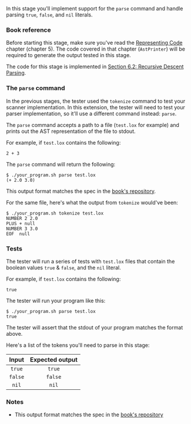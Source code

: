 In this stage you'll implement support for the `parse` command and handle parsing `true`, `false`, and `nil` literals.

### Book reference

Before starting this stage, make sure you've read the [Representing Code](https://craftinginterpreters.com/representing-code.html) chapter (chapter 5). The
code covered in that chapter (`AstPrinter`) will be required to generate the output tested in this stage.

The code for this stage is implemented in [Section 6.2: Recursive Descent Parsing](https://craftinginterpreters.com/parsing-expressions.html#recursive-descent-parsing).

### The `parse` command

In the previous stages, the tester used the `tokenize` command to test your scanner implementation. In this extension, the tester will need to test
your parser implementation, so it'll use a different command instead: `parse`.

The `parse` command accepts a path to a file (`test.lox` for example) and prints out the AST representation of the file to stdout.

For example, if `test.lox` contains the following:

```
2 + 3
```

The `parse` command will return the following:

```
$ ./your_program.sh parse test.lox
(+ 2.0 3.0)
```

This output format matches the spec in the [book's repository](https://github.com/munificent/craftinginterpreters/blob/01e6f5b8f3e5dfa65674c2f9cf4700d73ab41cf8/test/expressions/parse.lox).

For the same file, here's what the output from `tokenize` would've been:

```
$ ./your_program.sh tokenize test.lox
NUMBER 2 2.0
PLUS + null
NUMBER 3 3.0
EOF  null
```

### Tests

The tester will run a series of tests with `test.lox` files that contain the boolean values `true` & `false`, and the `nil` literal.

For example, if `test.lox` contains the following:

```
true
```

The tester will run your program like this:

```
$ ./your_program.sh parse test.lox
true
```

The tester will assert that the stdout of your program matches the format above.

Here's a list of the tokens you'll need to parse in this stage:

| Input | Expected output |
| :---: | :-------------: |
| `true` | `true` |
| `false` | `false` |
| `nil` | `nil` |

### Notes

- This output format matches the spec in the [book's repository](https://github.com/munificent/craftinginterpreters/blob/01e6f5b8f3e5dfa65674c2f9cf4700d73ab41cf8/test/expressions/parse.lox)